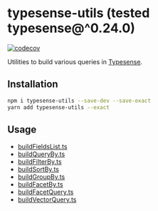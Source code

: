 # typesense-utils (tested typesense@^0.24.0)

[![codecov](https://codecov.io/gh/igrek8/nodejs-template/branch/main/graph/badge.svg)](https://codecov.io/gh/igrek8/nodejs-template)

Utilities to build various queries in [Typesense](https://typesense.org/).

## Installation

```bash
npm i typesense-utils --save-dev --save-exact
yarn add typesense-utils --exact
```

## Usage

- [buildFieldsList.ts](./src/buildFieldsList.test.ts)
- [buildQueryBy.ts](./src/buildQueryBy.test.ts)
- [buildFilterBy.ts](./src/buildFilterBy.test.ts)
- [buildSortBy.ts](./src/buildSortBy.test.ts)
- [buildGroupBy.ts](./src/buildGroupBy.test.ts)
- [buildFacetBy.ts](./src/buildFacetBy.test.ts)
- [buildFacetQuery.ts](./src/buildFacetQuery.test.ts)
- [buildVectorQuery.ts](./src/buildVectorQuery.test.ts)
